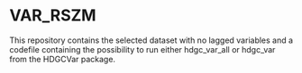 # VAR_RSZM

This repository contains the selected dataset with no lagged variables and a codefile containing the possibility to run either hdgc_var_all or hdgc_var from the HDGCVar package.

